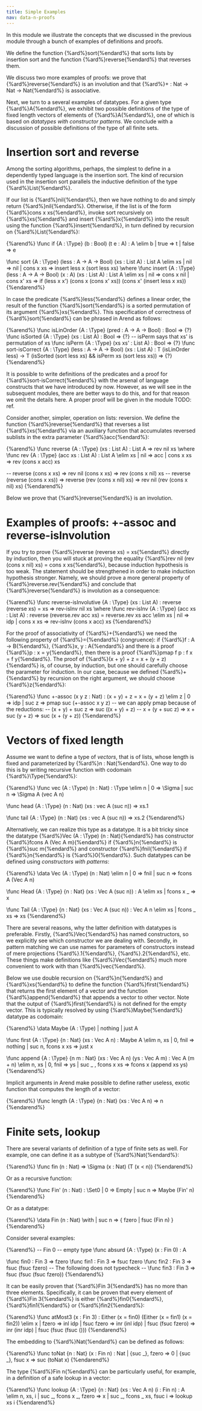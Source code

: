 ```yaml
---
title: Simple Examples
nav: data-n-proofs
---
```


In this module we illustrate the concepts that we discussed in the previous module through a bunch of examples of definitions and proofs.

We define the function {%ard%}sort{%endard%} that sorts lists by insertion sort and the function {%ard%}reverse{%endard%} that reverses
them. 

We discuss two more examples of proofs: we prove that {%ard%}reverse{%endard%} is an involution and that {%ard%}+ : Nat -> Nat -> Nat{%endard%}
is associative. 

Next, we turn to a several examples of datatypes. For a given type {%ard%}A{%endard%}, we exhibit two possible definitions of the type
of fixed length vectors of elements of {%ard%}A{%endard%}, one of which is based on _datatypes with constructor patterns_. We conclude with a
discussion of possible definitions of the type of all finite sets.


# Insertion sort and reverse

Among the sorting algorithms, perhaps, the simplest to define in a dependently typed language is the insertion sort. The kind of recursion
used in the insertion sort parallels the inductive definition of the type {%ard%}List{%endard%}.

If our list is {%ard%}nil{%endard%}, then we have nothing to do and simply return {%ard%}nil{%endard%}. Otherwise, if the list is of the form
{%ard%}cons x xs{%endard%}, invoke sort recursively on {%ard%}xs{%endard%} and insert {%ard%}x{%endard%} into the result using the function 
{%ard%}insert{%endard%}, in turn defined by recursion on {%ard%}List{%endard%}:

{%arend%}
\func if {A : \Type} (b : Bool) (t e : A) : A \elim b
  | true => t
  | false => e

\func sort {A : \Type} (less : A -> A -> Bool) (xs : List A) : List A \elim xs
  | nil => nil
  | cons x xs => insert less x (sort less xs)
  \where
    \func insert {A : \Type} (less : A -> A -> Bool) (x : A) (xs : List A) : List A \elim xs
      | nil => cons x nil
      | cons x' xs => if (less x x') (cons x (cons x' xs)) (cons x' (insert less x xs))
{%endarend%}

In case the predicate {%ard%}less{%endard%} defines a linear order, the result of the function {%ard%}sort{%endard%} is a sorted permutation of
its argument {%ard%}xs{%endard%}. This specification of correctness of {%ard%}sort{%endard%} can be phrased in Arend as follows:

{%arend%}
\func isLinOrder {A : \Type} (pred : A -> A -> Bool) : Bool => {?}
\func isSorted {A : \Type} (xs : List A) : Bool => {?}
-- isPerm says that xs' is permutation of xs
\func isPerm {A : \Type} (xs xs' : List A) : Bool => {?}
\func sort-isCorrect {A : \Type} (less : A -> A -> Bool) (xs : List A)
       : T (isLinOrder less) -> T (isSorted (sort less xs) && isPerm xs (sort less xs)) => {?}
{%endarend%}

It is possible to write definitions of the predicates and a proof for {%ard%}sort-isCorrect{%endard%} with the arsenal of language
constructs that we have introduced by now. However, as we will see in the subsequent modules, there are better ways to do this, and 
for that reason we omit the details here. A proper proof will be given in the module TODO: ref.

Consider another, simpler, operation on lists: reversion. We define the function {%ard%}reverse{%endard%} that reverses 
a list {%ard%}xs{%endard%} via an auxiliary function that accumulates reversed sublists in the extra parameter {%ard%}acc{%endard%}:

{%arend%}
\func reverse {A : \Type} (xs : List A) : List A => rev nil xs
  \where
    \func rev {A : \Type} (acc xs : List A) : List A \elim xs
      | nil => acc
      | cons x xs => rev (cons x acc) xs

-- reverse (cons x xs) => rev nil (cons x xs) => rev (cons x nil) xs
-- reverse (reverse (cons x xs)) => reverse (rev (cons x nil) xs) => rev nil (rev (cons x nil) xs)
{%endarend%}

Below we prove that {%ard%}reverse{%endard%} is an involution.

# Examples of proofs: +-assoc and reverse-isInvolution
 
If you try to prove {%ard%}reverse (reverse xs) = xs{%endard%} directly by induction, then you will stuck at proving the equality 
{%ard%}rev nil (rev (cons x nil) xs) = cons x xs{%endard%}, because induction hypothesis is too weak. The statement should be strengthened in
order to make induction hypothesis stronger. Namely, we should prove a more general property of {%ard%}reverse.rev{%endard%} and conclude
that {%ard%}reverse{%endard%} is involution as a consequence:

{%arend%}
\func reverse-isInvolutive {A : \Type} (xs : List A) : reverse (reverse xs) = xs => rev-isInv nil xs
  \where
    \func rev-isInv {A : \Type} (acc xs : List A) : reverse (reverse.rev acc xs) = reverse.rev xs acc \elim xs
      | nil => idp
      | cons x xs => rev-isInv (cons x acc) xs
{%endarend%}

For the proof of associativity of {%ard%}+{%endard%} we need the following property of {%ard%}={%endard%} (congruence): if
{%ard%}f : A -> B{%endard%}, {%ard%}x, y : A{%endard%} and there is a proof {%ard%}p : x = y{%endard%}, then 
there is a proof {%ard%}pmap f p : f x = f y{%endard%}. The proof of {%ard%}(x + y) + z = x + (y + z){%endard%}
is, of course, by induction, but one should carefully choose the parameter for induction. In our case, because
we defined {%ard%}+{%endard%} by recursion on the right argument, we should choose {%ard%}z{%endard%}: 

{%arend%}
\func +-assoc (x y z : Nat) : (x + y) + z = x + (y + z) \elim z
  | 0 => idp
  | suc z => pmap suc (+-assoc x y z)
-- we can apply pmap because of the reductions:
-- (x + y) + suc z => suc ((x + y) + z)
-- x + (y + suc z) => x + suc (y + z) => suc (x + (y + z))
{%endarend%}

# Vectors of fixed length

Assume we want to define a type of _vectors_, that is of lists, whose length is fixed and
parameterized by {%ard%}n : Nat{%endard%}. One way to do this is by writing recursive function
with codomain {%ard%}\Type{%endard%}: 

{%arend%}
\func vec (A : \Type) (n : Nat) : \Type \elim n
  | 0 => \Sigma
  | suc n => \Sigma A (vec A n)

\func head {A : \Type} (n : Nat) (xs : vec A (suc n)) => xs.1

\func tail {A : \Type} (n : Nat) (xs : vec A (suc n)) => xs.2
{%endarend%}

Alternatively, we can realize this type as a datatype. It is a bit tricky since the datatype
{%ard%}Vec (A : \Type) (n : Nat){%endard%} has constructor {%ard%}fcons A (Vec A m){%endard%}
if {%ard%}n{%endard%} is {%ard%}suc m{%endard%} and constructor {%ard%}fnil{%endard%} if {%ard%}n{%endard%}
is {%ard%}0{%endard%}. Such datatypes can be defined using _constructors with patterns_:

{%arend%}
\data Vec (A : \Type) (n : Nat) \elim n
  | 0 => fnil
  | suc n => fcons A (Vec A n)

\func Head {A : \Type} {n : Nat} (xs : Vec A (suc n)) : A \elim xs
  | fcons x _ => x

\func Tail {A : \Type} {n : Nat} (xs : Vec A (suc n)) : Vec A n \elim xs
  | fcons _ xs => xs
{%endarend%}

There are several reasons, why the latter definition with datatypes is preferable. Firstly,
{%ard%}Vec{%endard%} has named constructors, so we explicitly see which constructor we are
dealing with. Secondly, in pattern matching we can use names for parameters of constructors
instead of mere projections {%ard%}.1{%endard%}, {%ard%}.2{%endard%}, etc. These things
make definitions like {%ard%}Vec{%endard%} much more convenient to work with than 
{%ard%}vec{%endard%}.

Below we use double recursion on {%ard%}n{%endard%} and {%ard%}xs{%endard%} to define the 
function {%ard%}first{%endard%} that returns the first element of a vector and the function
{%ard%}append{%endard%} that appends a vector to other vector. Note that the output of
{%ard%}first{%endard%} is not defined for the empty vector. This is typically resolved
by using {%ard%}Maybe{%endard%} datatype as codomain:

{%arend%}
\data Maybe (A : \Type) | nothing | just A

\func first {A : \Type} {n : Nat} (xs : Vec A n) : Maybe A \elim n, xs
  | 0, fnil => nothing
  | suc n, fcons x xs => just x

\func append {A : \Type} {n m : Nat} (xs : Vec A n) (ys : Vec A m) : Vec A (m + n) \elim n, xs
  | 0, fnil => ys
  | suc _ , fcons x xs => fcons x (append xs ys)
{%endarend%}

Implicit arguments in Arend make possible to define rather useless, exotic function
that computes the length of a vector:

{%arend%}
\func length {A : \Type} {n : Nat} (xs : Vec A n) => n
{%endarend%}

# Finite sets, lookup

There are several variants of definition of a type of finite sets as well. For example,
one can define it as a subtype of {%ard%}Nat{%endard%}:

{%arend%}
\func fin (n : Nat) => \Sigma (x : Nat) (T (x < n))
{%endarend%}

Or as a recursive function:

{%arend%}
\func Fin' (n : Nat) : \Set0
  | 0 => Empty
  | suc n => Maybe (Fin' n)
{%endarend%}

Or as a datatype:

{%arend%}
\data Fin (n : Nat) \with
  | suc n => { fzero | fsuc (Fin n) }
{%endarend%}

Consider several examples:

{%arend%}
-- Fin 0 -- empty type
\func absurd {A : \Type} (x : Fin 0) : A

\func fin0 : Fin 3 => fzero
\func fin1 : Fin 3 => fsuc fzero
\func fin2 : Fin 3 => fsuc (fsuc fzero)
-- The following does not typecheck
-- \func fin3 : Fin 3 => fsuc (fsuc (fsuc fzero))
{%endarend%}

It can be easily proven that {%ard%}Fin 3{%endard%} has no more than three elements.
Specifically, it can be proven that every element of {%ard%}Fin 3{%endard%} is either
{%ard%}fin0{%endard%}, {%ard%}fin1{%endard%} or {%ard%}fin2{%endard%}:

{%arend%}
\func atMost3 (x : Fin 3) : Either (x = fin0) (Either (x = fin1) (x = fin2)) \elim x
  | fzero => inl idp
  | fsuc fzero => inr (inl idp)
  | fsuc (fsuc fzero) => inr (inr idp)
  | fsuc (fsuc (fsuc ()))
{%endarend%}

The embedding to {%ard%}Nat{%endard%} can be defined as follows:

{%arend%}
\func toNat {n : Nat} (x : Fin n) : Nat
  | {suc _}, fzero => 0
  | {suc _}, fsuc x => suc (toNat x)
{%endarend%}

The type {%ard%}Fin n{%endard%} can be particularly useful, for example, in a definition
of a safe lookup in a vector:

{%arend%}
\func lookup {A : \Type} {n : Nat} (xs : Vec A n) (i : Fin n) : A \elim n, xs, i
  | suc _, fcons x _, fzero => x
  | suc _, fcons _ xs, fsuc i => lookup xs i
{%endarend%}
